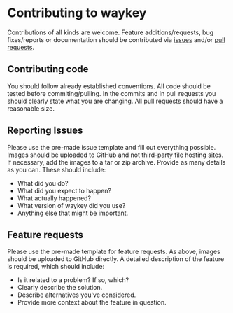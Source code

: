 # Contributing to waykey

Contributions of all kinds are welcome.
Feature additions/requests, bug fixes/reports or documentation should be contributed via [issues](https://github.com/Nmstr/waykey/issues) and/or [pull requests](https://github.com/Nmstr/waykey/pulls).

## Contributing code

You should follow already established conventions.
All code should be tested before commiting/pulling.
In the commits and in pull requests you should clearly state what you are changing.
All pull requests should have a reasonable size.

## Reporting Issues

Please use the pre-made issue template and fill out everything possible.
Images should be uploaded to GitHub and not third-party file hosting sites.
If necessary, add the images to a tar or zip archive.
Provide as many details as you can. These should include:
- What did you do?
- What did you expect to happen?
- What actually happened?
- What version of waykey did you use?
- Anything else that might be important.

## Feature requests

Please use the pre-made template for feature requests.
As above, images should be uploaded to GitHub directly.
A detailed description of the feature is required, which should include:
- Is it related to a problem? If so, which?
- Clearly describe the solution.
- Describe alternatives you've considered.
- Provide more context about the feature in question.
